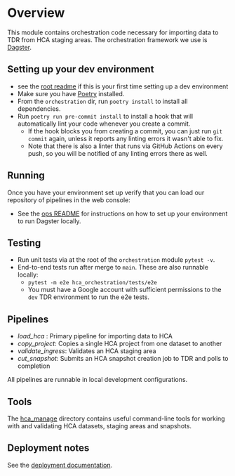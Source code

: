 # Overview

This module contains orchestration code necessary for importing data to TDR from HCA staging areas. The orchestration framework we use is [Dagster](https://dagster.io).

## Setting up your dev environment
* see the [root readme](../README.md) if this is your first time setting up a dev environment
* Make sure you have [Poetry](https://python-poetry.org/docs/#installation) installed.
* From the `orchestration` dir, run `poetry install` to install all dependencies.
* Run `poetry run pre-commit install` to install a hook that will automatically lint your code whenever you create a commit.
	* If the hook blocks you from creating a commit, you can just run `git commit` again, unless it reports any linting errors it wasn't able to fix.
    * Note that there is also a linter that runs via GitHub Actions on every push, so you will be notified of any linting errors there as well.

## Running
Once you have your environment set up verify that you can load our repository of pipelines in the web console:
* See the [ops README](../ops/helmfiles/README.md) for instructions on how to set up your environment to run Dagster locally.

<!-- This doesn't work
* Enter the virtual environment that was setup above: `poetry shell`
* Run dagit and point it at the local dev repository:
  * `dagit -f hca_orchestration/repositories/dev_repositories.py`
* View the web console at http://localhost:3000 and run of the `load_hca` pipeline in test mode -->

## Testing
* Run unit tests via at the root of the `orchestration` module `pytest -v`.
* End-to-end tests run after merge to `main`. These are also runnable locally:
  * `pytest -m e2e hca_orchestration/tests/e2e`
  * You must have a Google account with sufficient permissions to the `dev` TDR environment to run the e2e tests.

## Pipelines
* *load_hca* : Primary pipeline for importing data to HCA
* *copy_project*: Copies a single HCA project from one dataset to another
* *validate_ingress*: Validates an HCA staging area
* *cut_snapshot*: Submits an HCA snapshot creation job to TDR and polls to completion

All pipelines are runnable in local development configurations.

## Tools
The [hca_manage](https://github.com/DataBiosphere/hca-ingest/tree/main/orchestration/hca_manage) directory contains useful command-line tools for working with and validating HCA datasets, staging areas and snapshots. 

## Deployment notes
See the [deployment documentation](../ops/helmfiles/README.md).
